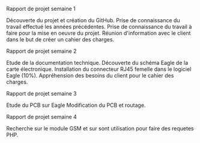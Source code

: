 Rapport de projet semaine 1

Découverte du projet et création du GitHub.
Prise de connaissance du travail effectué les années précédentes.
Prise de connaissance du travail à faire pour la mise en oeuvre du projet.
Réunion d'information avec le client dans le but de créer un cahier des charges.


Rapport de projet semaine 2

Etude de la documentation technique.
Découverte du schéma Eagle de la carte électronique.
Installation du connecteur RJ45 femelle dans le logiciel Eagle (10%).
Appréhension des besoins du client pour le cahier des charges.

Rapport de projet semaine 3

Etude du PCB sur Eagle
Modification du PCB et routage.

Rapport de projet semaine 4 

Recherche sur le module GSM et sur sont utilisation pour faire des requetes PHP.


